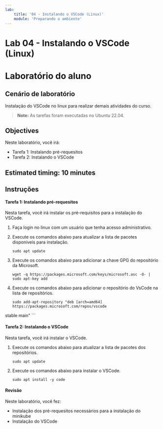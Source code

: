 ```yaml
---
lab:
    title: '04 - Instalando o VSCode (Linux)'
    module: 'Preparando o ambiente'
---
```


# Lab 04 - Instalando o VSCode (Linux)

# Laboratório do aluno

## Cenário de laboratório

Instalação do VSCode no linux para realizar demais atividades do curso.

>**Note:** As tarefas foram executadas no Ubuntu 22.04.

## Objectives

Neste laboratório, você irá:

+ Tarefa 1: Instalando pré-requesitos
+ Tarefa 2: Instalando o VSCode

## Estimated timing: 10 minutes

## Instruções

#### Tarefa 1: Instalando pré-requesitos

Nesta tarefa, você irá instalar os pré-requisitos para a instalação do VSCode.

1. Faça login no linux com um usuário que tenha acesso administrativo.

1. Execute os comandos abaixo para atualizar a lista de pacotes disponíveis para instalação.

    ```shell
    sudo apt update
    ```

1. Execute os comandos abaixo para adicionar a chave GPG do repositório da Microsoft.

    ```shell
    wget -q https://packages.microsoft.com/keys/microsoft.asc -O- | sudo apt-key add
    ```

1. Execute os comandos abaixo para adicionar o repositório do VsCode na lista de repositórios.

    ```shell
    sudo add-apt-repository "deb [arch=amd64] https://packages.microsoft.com/repos/vscode
stable main"
    ```

#### Tarefa 2: Instalando o VSCode

Nesta tarefa, você irá instalar o VSCode.

1. Execute os comandos abaixo para atualizar a lista de pacotes dos repositórios.

    ```shell
    sudo apt update
    ```

1. Execute os comandos abaixo para instalar o VSCode.

    ```shell
    sudo apt install -y code
    ```

#### Revisão

Neste laboratório, você fez:

- Instalação dos pré-requesitos necessários para a instalação do minikube
- Instalação do VSCode